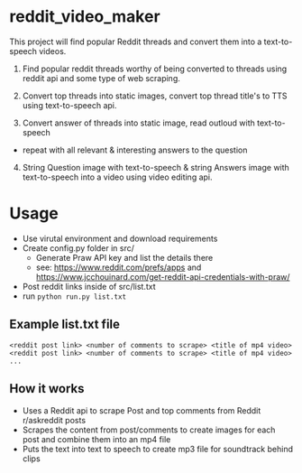 # reddit_video_maker
This project will find popular Reddit threads and convert them into a text-to-speech videos. 

1. Find popular reddit threads worthy of being converted to threads using reddit api and some type of web scraping.

2. Convert top threads into static images, convert top thread title's to TTS using text-to-speech api. 

3. Convert answer of threads into static image, read outloud with text-to-speech
  - repeat with all relevant & interesting answers to the question 

4. String Question image with text-to-speech & string Answers image with text-to-speech into a video using video editing api. 



# Usage
* Use virutal environment and download requirements
* Create config.py folder in src/
  - Generate Praw API key and list the details there
  - see: https://www.reddit.com/prefs/apps and https://www.jcchouinard.com/get-reddit-api-credentials-with-praw/
* Post reddit links inside of src/list.txt
* run `python run.py list.txt`

## Example list.txt file
```
<reddit post link> <number of comments to scrape> <title of mp4 video>
<reddit post link> <number of comments to scrape> <title of mp4 video>
...
```

## How it works
* Uses a Reddit api to scrape Post and top comments from Reddit r/askreddit posts
* Scrapes the content from post/comments to create images for each post and combine them into an mp4 file
* Puts the text into text to speech to create mp3 file for soundtrack behind clips

